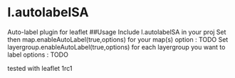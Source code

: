 # l.autolabelSA
Auto-label plugin for leaflet
##Usage
Include l.autolabelSA in your proj
Set then map.enableAutoLabel(true,options) for your map(s)
  option : TODO
Set layergroup.enableAutoLabel(true,options) for each layergroup you want to label
  options : TODO
  
tested with leaflet 1rc1
